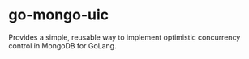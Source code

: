 # go-mongo-uic
Provides a simple, reusable way to implement optimistic concurrency control in MongoDB for GoLang.
